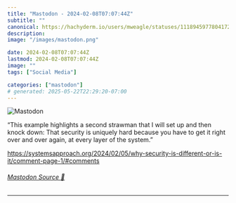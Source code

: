```yaml
---
title: "Mastodon - 2024-02-08T07:07:44Z"
subtitle: ""
canonical: https://hachyderm.io/users/mweagle/statuses/111894597780417228
description:
image: "/images/mastodon.png"

date: 2024-02-08T07:07:44Z
lastmod: 2024-02-08T07:07:44Z
image: ""
tags: ["Social Media"]

categories: ["mastodon"]
# generated: 2025-05-22T22:29:20-07:00
---
```

![Mastodon](/images/mastodon.png)

<p>“This example highlights a second strawman that I will set up and then knock down: That security is uniquely hard because you have to get it right over and over again, at every layer of the system.”</p><p><a href="https://systemsapproach.org/2024/02/05/why-security-is-different-or-is-it/comment-page-1/#comments" target="_blank" rel="nofollow noopener noreferrer" translate="no"><span class="invisible">https://</span><span class="ellipsis">systemsapproach.org/2024/02/05</span><span class="invisible">/why-security-is-different-or-is-it/comment-page-1/#comments</span></a></p>


###### [Mastodon Source 🐘](https://hachyderm.io/@mweagle/111894597780417228)

___

